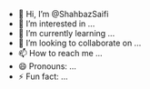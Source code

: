 - 👋 Hi, I’m @ShahbazSaifi
- 👀 I’m interested in ...
- 🌱 I’m currently learning ...
- 💞️ I’m looking to collaborate on ...
- 📫 How to reach me ...
- 😄 Pronouns: ...
- ⚡ Fun fact: ...

<!---
ShahbazSaifi/ShahbazSaifi is a ✨ special ✨ repository because its `README.md` (this file) appears on your GitHub profile.
You can click the Preview link to take a look at your changes.
--->
